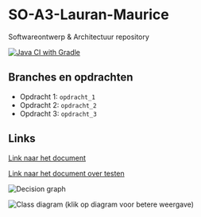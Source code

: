 # SO-A3-Lauran-Maurice
Softwareontwerp &amp; Architectuur repository

[![Java CI with Gradle](https://github.com/maurictg/SO-A3-Lauran-Maurice/actions/workflows/gradle.yml/badge.svg?branch=master)](https://github.com/maurictg/SO-A3-Lauran-Maurice/actions/workflows/gradle.yml)

## Branches en opdrachten
- Opdracht 1: `opdracht_1`
- Opdracht 2: `opdracht_2`
- Opdracht 3: `opdracht_3`

## Links
[Link naar het document](https://docs.google.com/document/d/1Ynhhp8oELJZV1Pk7wOq85NChs4ZdDl8QZIt0omGXL9s/edit?usp=sharing)

[Link naar het document over testen](https://docs.google.com/document/d/1ipOiiKJ4OSQ4RAkImfx7_rZLXBfCvyzOLUeoBroXERs/edit?usp=sharing)


![Decision graph](https://lh3.googleusercontent.com/fife/AAWUweXtOjJaMY89BLwfyKxKzlZBdd8D1hHOJhbrv0hTWrazPd2qzoaFhI0IvWW_bJmSjoLrOTeVwmuc4DUsINodT_oHVMUIjpaHB5qh2TvlOFdslODeIm6xuZj8JdJXB2VUXt9HvA0SLMYEm4hwBpQ5DR63fP89h4pFmDVyjvGpZFCa13PPY_Yv7PXagqN9xTCu83MnG67FjY4fw64gXnCYbPEJF0Uv4my6iViivwEcaMMIfLx-7ZjvOqubvAP5evQup9b54a7AyjcVz_S0kp-RZoRd-krzm6H0CarZcQ8scQCMdUU5FOWI2vjRkPzkDjs83MBeS7nc9SQSASDwkc0icYEbzMqabJYN4HmtqZW0MsACd16CmBHpWAZIIn-hmBXcoW6AsLCWpdvSo62A7ddQB4NjphCh6Kaaam0r9NrVXloLdOdRhSM49Fx_RyQtMjP_rQVlP5dU8iyJ-sg3g1VXn2EPzgdTdllw9kuSs358ziJgBJ1cUq-TLtQTGo6acp3udfCpEwQS76BLMtFq0ioxNxBAR-t5J1eXNvXt3QYhWnsCnBBZKtzQYld5DzLy3YCocTj8H1tjCKvoZab_E2ck7Ep2_oNIZvMppH4UcugJ_CKAxDycFuJMuX6DKRWoBl_L3gLGf9RzNuN9TXssppmX0qAIbNrJyUSeACPDy7CGPkO-kUO_SklFV6pjWxieBR9CKSDpA4pV5v3RuoAA-cnAvzlAZ_IL1JU64tI=w1918-h914-ft)

![Class diagram](https://lh5.googleusercontent.com/-_OD1motgE6NR2I26VrfKbLELyEdnB1bOliDICgyqgImcOTo07M8KRc1qNHRfoSgrQWa57z_UlZxmwMlWplK=w1918-h945)
(klik op diagram voor betere weergave)
